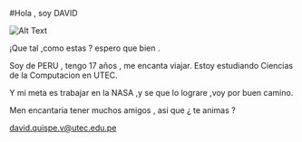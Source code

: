#Hola , soy DAVID

![Alt Text](https://i.gifer.com/9lKH.gif)

¡Que tal ,como estas ? 
espero que bien .

Soy de PERU , tengo 17 años , me encanta viajar. Estoy estudiando Ciencias de la Computacion en UTEC.

Y mi meta es trabajar en la NASA ,y se que lo lograre ,voy por buen camino.

Men encantaria tener muchos amigos , asi que ¿ te animas ? 

david.quispe.v@utec.edu.pe



